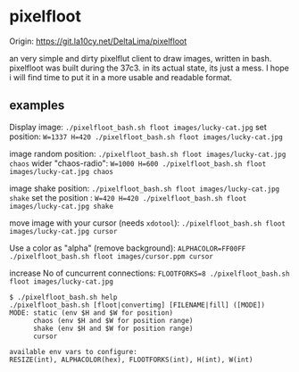 # pixelfloot

Origin: https://git.la10cy.net/DeltaLima/pixelfloot

an very simple and dirty pixelflut client to draw images, written in bash.
pixelfloot was built during the 37c3. in its actual state, its just a mess. I hope i will find time to put it in a more usable and readable format. 

## examples

Display image: `./pixelfloot_bash.sh floot images/lucky-cat.jpg`
 set position: `W=1337 H=420 ./pixelfloot_bash.sh floot images/lucky-cat.jpg`

image random position: `./pixelfloot_bash.sh floot images/lucky-cat.jpg chaos`
  wider "chaos-radio": `W=1000 H=600 ./pixelfloot_bash.sh floot images/lucky-cat.jpg chaos`

image shake position: `./pixelfloot_bash.sh floot images/lucky-cat.jpg shake`
  set the position  : `W=420 H=420 ./pixelfloot_bash.sh floot images/lucky-cat.jpg shake`

move image with your cursor (needs `xdotool`): `./pixelfloot_bash.sh floot images/lucky-cat.jpg cursor`

Use a color as "alpha" (remove background): `ALPHACOLOR=FF00FF ./pixelfloot_bash.sh floot images/cursor.ppm cursor`

increase No of cuncurrent connections: `FLOOTFORKS=8 ./pixelfloot_bash.sh floot images/lucky-cat.jpg`

```shell
$ ./pixelfloot_bash.sh help
./pixelfloot_bash.sh [floot|convertimg] [FILENAME|fill] ([MODE])
MODE: static (env $H and $W for position)
      chaos (env $H and $W for position range)
      shake (env $H and $W for position range)
      cursor

available env vars to configure:
RESIZE(int), ALPHACOLOR(hex), FLOOTFORKS(int), H(int), W(int)
```

